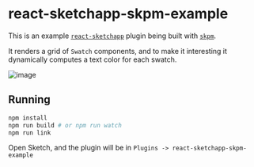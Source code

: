 # react-sketchapp-skpm-example

This is an example [`react-sketchapp`](http://github.com/jongold/react-sketchapp) plugin being built with [`skpm`](https://github.com/sketch-pm/skpm).

It renders a grid of `Swatch` components, and to make it interesting it dynamically computes a text color for each swatch.

![image](https://cloud.githubusercontent.com/assets/591643/23916975/1a30fbb8-08ab-11e7-8870-dd7720150d04.png)


## Running
```bash
npm install
npm run build # or npm run watch
npm run link
```

Open Sketch, and the plugin will be in `Plugins -> react-sketchapp-skpm-example`
